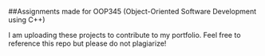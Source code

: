 ##Assignments made for OOP345 (Object-Oriented Software Development using C++)

I am uploading these projects to contribute to my portfolio. Feel free to reference this repo but please do not plagiarize!
